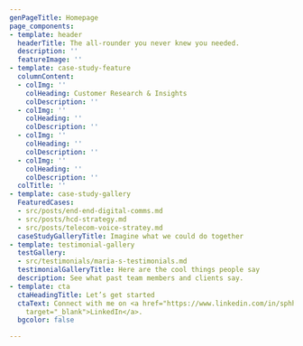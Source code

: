 ```yaml
---
genPageTitle: Homepage
page_components:
- template: header
  headerTitle: The all-rounder you never knew you needed.
  description: ''
  featureImage: ''
- template: case-study-feature
  columnContent:
  - colImg: ''
    colHeading: Customer Research & Insights
    colDescription: ''
  - colImg: ''
    colHeading: ''
    colDescription: ''
  - colImg: ''
    colHeading: ''
    colDescription: ''
  - colImg: ''
    colHeading: ''
    colDescription: ''
  colTitle: ''
- template: case-study-gallery
  FeaturedCases:
  - src/posts/end-end-digital-comms.md
  - src/posts/hcd-strategy.md
  - src/posts/telecom-voice-stratey.md
  caseStudyGalleryTitle: Imagine what we could do together
- template: testimonial-gallery
  testGallery:
  - src/testimonials/maria-s-testimonials.md
  testimonialGalleryTitle: Here are the cool things people say
  description: See what past team members and clients say.
- template: cta
  ctaHeadingTitle: Let’s get started
  ctaText: Connect with me on <a href="https://www.linkedin.com/in/sphhuynh/" title=""
    target="_blank">LinkedIn</a>.
  bgcolor: false

---
```


